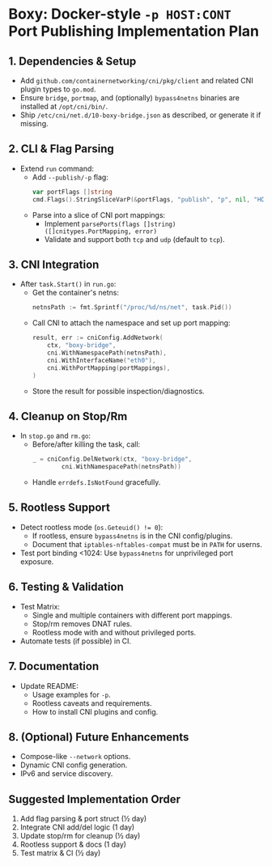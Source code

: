 # Boxy: Docker-style `-p HOST:CONT` Port Publishing Implementation Plan

## 1. Dependencies & Setup
- Add `github.com/containernetworking/cni/pkg/client` and related CNI plugin types to `go.mod`.
- Ensure `bridge`, `portmap`, and (optionally) `bypass4netns` binaries are installed at `/opt/cni/bin/`.
- Ship `/etc/cni/net.d/10-boxy-bridge.json` as described, or generate it if missing.

## 2. CLI & Flag Parsing
- Extend `run` command:
  - Add `--publish/-p` flag:
    ```go
    var portFlags []string
    cmd.Flags().StringSliceVarP(&portFlags, "publish", "p", nil, "HOST:CONT[,PROTO]")
    ```
  - Parse into a slice of CNI port mappings:
    - Implement `parsePorts(flags []string) ([]cnitypes.PortMapping, error)`
    - Validate and support both `tcp` and `udp` (default to `tcp`).

## 3. CNI Integration
- After `task.Start()` in `run.go`:
  - Get the container's netns:
    ```go
    netnsPath := fmt.Sprintf("/proc/%d/ns/net", task.Pid())
    ```
  - Call CNI to attach the namespace and set up port mapping:
    ```go
    result, err := cniConfig.AddNetwork(
        ctx, "boxy-bridge",
        cni.WithNamespacePath(netnsPath),
        cni.WithInterfaceName("eth0"),
        cni.WithPortMapping(portMappings),
    )
    ```
  - Store the result for possible inspection/diagnostics.

## 4. Cleanup on Stop/Rm
- In `stop.go` and `rm.go`:
  - Before/after killing the task, call:
    ```go
    _ = cniConfig.DelNetwork(ctx, "boxy-bridge",
            cni.WithNamespacePath(netnsPath))
    ```
  - Handle `errdefs.IsNotFound` gracefully.

## 5. Rootless Support
- Detect rootless mode (`os.Geteuid() != 0`):
  - If rootless, ensure `bypass4netns` is in the CNI config/plugins.
  - Document that `iptables-nftables-compat` must be in `PATH` for userns.
- Test port binding <1024: Use `bypass4netns` for unprivileged port exposure.

## 6. Testing & Validation
- Test Matrix:
  - Single and multiple containers with different port mappings.
  - Stop/rm removes DNAT rules.
  - Rootless mode with and without privileged ports.
- Automate tests (if possible) in CI.

## 7. Documentation
- Update README:
  - Usage examples for `-p`.
  - Rootless caveats and requirements.
  - How to install CNI plugins and config.

## 8. (Optional) Future Enhancements
- Compose-like `--network` options.
- Dynamic CNI config generation.
- IPv6 and service discovery.

## Suggested Implementation Order
1. Add flag parsing & port struct (½ day)
2. Integrate CNI add/del logic (1 day)
3. Update stop/rm for cleanup (½ day)
4. Rootless support & docs (1 day)
5. Test matrix & CI (½ day) 